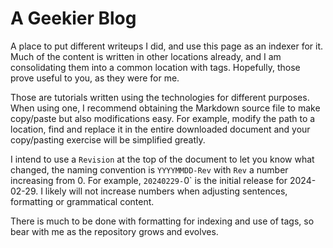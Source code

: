 # A Geekier Blog

A place to put different writeups I did, and use this page as an indexer for it.
Much of the content is written in other locations already, and I am consolidating them into a common location with tags.
Hopefully, those prove useful to you, as they were for me.

Those are tutorials written using the technologies for different purposes.
When using one, I recommend obtaining the Markdown source file to make copy/paste but also modifications easy.
For example, modify the path to a location, find and replace it in the entire downloaded document and your copy/pasting exercise will be simplified greatly.

I intend to use a `Revision` at the top of the document to let you know what changed, the naming convention is `YYYYMMDD-Rev` with `Rev` a number increasing from 0.
For example, `20240229-`0` is the initial release for 2024-02-29.
I likely will not increase numbers when adjusting sentences, formatting or grammatical content.

There is much to be done with formatting for indexing and use of tags, so bear with me as the repository grows and evolves.
